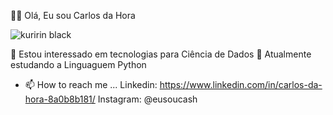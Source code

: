 👨‍💻 Olá, Eu sou Carlos da Hora

![kuririn black](https://user-images.githubusercontent.com/106127334/174989099-da0eef92-fc23-4c62-9cf3-f467e822b7cd.jpg)


👀 Estou interessado em tecnologias para Ciência de Dados
🌱 Atualmente estudando a Linguaguem Python
- 📫 How to reach me ...
 Linkedin: https://www.linkedin.com/in/carlos-da-hora-8a0b8b181/
 Instagram: @eusoucash
